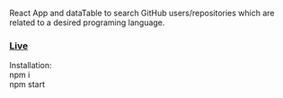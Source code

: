 React App and dataTable to search GitHub users/repositories which are related to a desired programing language.<br>
<h3><a href="https://github-users-search-navy.vercel.app/" target="_blank">Live</a></h3>

Installation:\
npm i\
npm start
